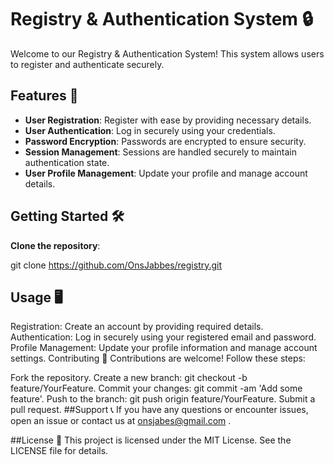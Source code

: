 # Registry & Authentication System 🔒

Welcome to our Registry & Authentication System! This system allows users to register and authenticate securely.

## Features 🚀

- **User Registration**: Register with ease by providing necessary details.
- **User Authentication**: Log in securely using your credentials.
- **Password Encryption**: Passwords are encrypted to ensure security.
- **Session Management**: Sessions are handled securely to maintain authentication state.
- **User Profile Management**: Update your profile and manage account details.

## Getting Started 🛠️
**Clone the repository**:

git clone https://github.com/OnsJabbes/registry.git

## Usage 🖥️
Registration: Create an account by providing required details.
Authentication: Log in securely using your registered email and password.
Profile Management: Update your profile information and manage account settings.
Contributing 🤝
Contributions are welcome! Follow these steps:

Fork the repository.
Create a new branch: git checkout -b feature/YourFeature.
Commit your changes: git commit -am 'Add some feature'.
Push to the branch: git push origin feature/YourFeature.
Submit a pull request.
##Support 📞
If you have any questions or encounter issues, open an issue or contact us at onsjabes@gmail.com .

##License 📄
This project is licensed under the MIT License. See the LICENSE file for details.
